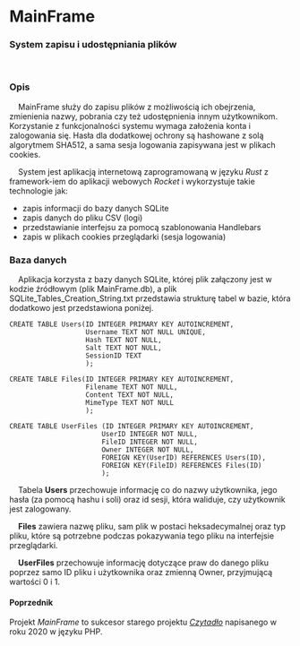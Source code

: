 # MainFrame
### System zapisu i udostępniania plików

<br>

### Opis
&nbsp;&nbsp;&nbsp;&nbsp;MainFrame służy do zapisu plików z możliwością ich obejrzenia, zmienienia nazwy, pobrania czy też udostępnienia innym użytkownikom. Korzystanie z funkcjonalności systemu wymaga założenia konta i zalogowania się. Hasła dla dodatkowej ochrony są hashowane z solą algorytmem SHA512, a sama sesja logowania zapisywana jest w plikach cookies.

&nbsp;&nbsp;&nbsp;&nbsp;System jest aplikacją internetową zaprogramowaną w języku *Rust* z framework-iem do aplikacji webowych *Rocket* i wykorzystuje takie technologie jak:
 - zapis informacji do bazy danych SQLite
 - zapis danych do pliku CSV (logi)
 - przedstawianie interfejsu za pomocą szablonowania Handlebars
 - zapis w plikach cookies przeglądarki (sesja logowania)

### Baza danych
&nbsp;&nbsp;&nbsp;&nbsp;Aplikacja korzysta z bazy danych SQLite, której plik załączony jest w kodzie źródłowym (plik MainFrame.db), a plik SQLite_Tables_Creation_String.txt przedstawia strukturę tabel w bazie, która dodatkowo jest przedstawiona poniżej.
```
CREATE TABLE Users(ID INTEGER PRIMARY KEY AUTOINCREMENT,
                   Username TEXT NOT NULL UNIQUE,
                   Hash TEXT NOT NULL,
                   Salt TEXT NOT NULL,
                   SessionID TEXT
                   );
                   
CREATE TABLE Files(ID INTEGER PRIMARY KEY AUTOINCREMENT,
                   Filename TEXT NOT NULL,
                   Content TEXT NOT NULL,
                   MimeType TEXT NOT NULL
                   );
                   
CREATE TABLE UserFiles (ID INTEGER PRIMARY KEY AUTOINCREMENT,
                       UserID INTEGER NOT NULL,
                       FileID INTEGER NOT NULL,
                       Owner INTEGER NOT NULL,
                       FOREIGN KEY(UserID) REFERENCES Users(ID),
                       FOREIGN KEY(FileID) REFERENCES Files(ID)
                       );
```

&nbsp;&nbsp;&nbsp;&nbsp;Tabela **Users** przechowuje informację co do nazwy użytkownika, jego hasła (za pomocą hashu i soli) oraz id sesji, która waliduje, czy użytkownik jest zalogowany.

&nbsp;&nbsp;&nbsp;&nbsp;**Files** zawiera nazwę pliku, sam plik w postaci heksadecymalnej oraz typ pliku, które są potrzebne podczas pokazywania tego pliku na interfejsie przeglądarki.

&nbsp;&nbsp;&nbsp;&nbsp;**UserFiles** przechowuje informację dotyczące praw do danego pliku poprzez samo ID pliku i użytkownika oraz zmienną Owner, przyjmującą wartości 0 i 1.

#### Poprzednik
Projekt *MainFrame* to sukcesor starego projektu [*Czytadło*](https://github.com/Io-Maciek/Czytadlo) napisanego w roku 2020 w języku PHP.
